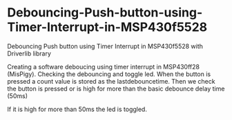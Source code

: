 # Debouncing-Push-button-using-Timer-Interrupt-in-MSP430f5528
Debouncing Push button using Timer Interrupt in MSP430f5528 with Driverlib library


Creating a software deboucing using timer interrupt in MSP430ff28 (MisPigy).
Checking the debouncing and toggle led.
When the button is pressed a count value is stored as the lastdebouncetime.
Then we check the button is pressed or is high for more than the basic debounce delay time (50ms)

If it is high for more than 50ms the led is toggled.

